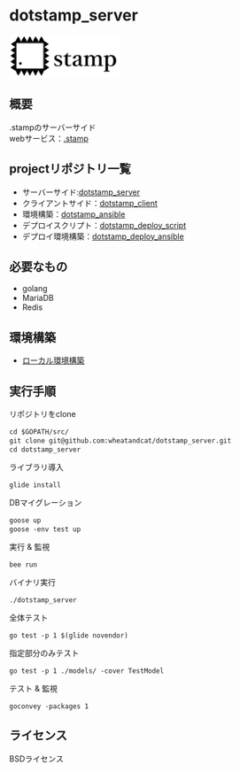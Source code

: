 # dotstamp_server

<img src="https://raw.githubusercontent.com/wheatandcat/dotstamp_client/master/dist/images/common/about.png" data-canonical-src="https://raw.githubusercontent.com/wheatandcat/dotstamp_client/master/dist/images/common/about.png" width="200" />

## 概要
.stampのサーバーサイド　  
webサービス：[.stamp](http://dotstamp.com/)

## projectリポジトリ一覧
* サーバーサイド:[dotstamp_server](https://github.com/wheatandcat/dotstamp_server)
* クライアントサイド：[dotstamp_client](https://github.com/wheatandcat/dotstamp_client)
* 環境構築：[dotstamp_ansible](https://github.com/wheatandcat/dotstamp_ansible)
* デプロイスクリプト：[dotstamp_deploy_script](https://github.com/wheatandcat/dotstamp_deploy_script)
* デプロイ環境構築：[dotstamp_deploy_ansible](https://github.com/wheatandcat/dotstamp_deploy_ansible)

## 必要なもの
* golang
* MariaDB
* Redis
## 環境構築
* [ローカル環境構築](https://github.com/wheatandcat/dotstamp_ansible#ローカル環境構築手順-)
## 実行手順
リポジトリをclone
```
cd $GOPATH/src/
git clone git@github.com:wheatandcat/dotstamp_server.git
cd dotstamp_server
```
ライブラリ導入
```
glide install
```
DBマイグレーション
```
goose up
goose -env test up
```
実行 & 監視
```
bee run
```
バイナリ実行
```
./dotstamp_server
```
全体テスト
```
go test -p 1 $(glide novendor)
```
指定部分のみテスト
```
go test -p 1 ./models/ -cover TestModel
```
テスト & 監視
```
goconvey -packages 1
```
## ライセンス
BSDライセンス
